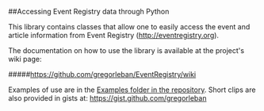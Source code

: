 ##Accessing Event Registry data through Python

This library contains classes that allow one to easily access the event and article information from Event Registry (http://eventregistry.org).

The documentation on how to use the library is available at the project's wiki page: 

#####https://github.com/gregorleban/EventRegistry/wiki

Examples of use are in the [Examples folder in the repository](https://github.com/gregorleban/EventRegistry/tree/master/EventRegistry/examples). Short clips are also provided in gists at: https://gist.github.com/gregorleban
